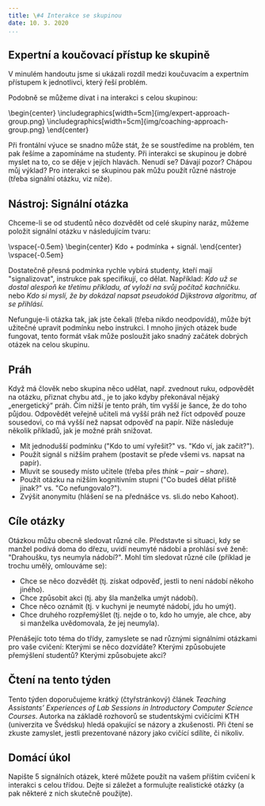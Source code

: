 ```yaml
---
title: \#4 Interakce se skupinou
date: 10. 3. 2020
...
```


## Expertní a koučovací přístup ke skupině

V minulém handoutu jsme si ukázali rozdíl medzi koučuvacím a expertním přístupem k jednotlivci, který řeší problém.
<!--
\begin{center}
\includegraphics[width=5cm]{img/expert-approach.png}
\includegraphics[width=5cm]{img/coaching-approach.png}
\end{center}
-->
Podobně se můžeme dívat i na interakci s celou skupinou:

\begin{center}
\includegraphics[width=5cm]{img/expert-approach-group.png}
\includegraphics[width=5cm]{img/coaching-approach-group.png}
\end{center}

Při frontální výuce se snadno může stát, že se soustředíme na problém, ten pak řešíme a zapomínáme na studenty. Při interakci se skupinou je dobré myslet na to, co se děje v jejích hlavách. Nenudí se? Dávají pozor? Chápou můj výklad? Pro interakci se skupinou pak můžu použít různé nástroje (třeba signální otázku, viz níže).

## Nástroj: Signální otázka

Chceme-li se od studentů něco dozvědět od celé skupiny naráz, můžeme položit signální otázku v následujícím tvaru:

\vspace{-0.5em}
\begin{center}
Kdo + podmínka + signál.
\end{center}
\vspace{-0.5em}

Dostatečně přesná podmínka rychle vybírá studenty, kteří mají "signalizovat", instrukce pak specifikují, co dělat. Například: _Kdo už se dostal alespoň ke třetímu příkladu, ať vyloží na svůj počítač kachničku._ nebo _Kdo si myslí, že by dokázal napsat pseudokód Dijkstrova algoritmu, ať se přihlásí._

Nefunguje-li otázka tak, jak jste čekali (třeba nikdo neodpovídá), může být užitečné upravit podmínku nebo instrukci. I mnoho jiných otázek bude fungovat, tento formát však může posloužit jako snadný začátek dobrých otázek na celou skupinu.

<!-- ? Koncept: ? -->
## Práh

Když má člověk nebo skupina něco udělat, např. zvednout ruku, odpovědět na otázku, přiznat chybu atd., je to jako kdyby překonával nějaký „energetický“ práh. Čím nižší je tento práh, tím vyšší je šance, že do toho půjdou. Odpovědět veřejně učiteli má vyšší práh než říct odpověď pouze sousedovi, co má vyšší než napsat odpověď na papír. Níže následuje několik příkladů, jak je možné práh snižovat.

* Mít jednodušší podmínku ("Kdo to umí vyřešit?" vs. "Kdo ví, jak začít?").
* Použít signál s nižším prahem (postavit se přede všemi vs. napsat na papír).
* Mluvit se sousedy místo učitele (třeba přes _think – pair – share_).
* Použít otázku na nižším kognitivním stupni ("Co budeš dělat příště jinak?" vs. "Co nefungovalo?").
* Zvýšit anonymitu (hlášení se na přednášce vs. sli.do nebo Kahoot).

## Cíle otázky

<!-- TODO: Dat lepsi (informaticky) priklad. -->
Otázkou můžu obecně sledovat různé cíle. Představte si situaci, kdy se manžel podívá doma do dřezu, uvidí neumyté nádobí a prohlásí své ženě: "Drahoušku, tys neumyla nádobí?". Mohl tím sledovat různé cíle (příklad je trochu umělý, omlouváme se):

* Chce se něco dozvědět (tj. získat odpověď, jestli to není nádobí někoho jiného).
* Chce způsobit akci (tj. aby šla manželka umýt nádobí).
* Chce něco oznámit (tj. v kuchyni je neumyté nádobí, jdu ho umýt).
* Chce druhého rozpřemýšlet (tj. nejde o to, kdo ho umyje, ale chce, aby si manželka uvědomovala, že jej neumyla).

Přenášejíc toto téma do třídy, zamyslete se nad různými signálními otázkami pro vaše cvičení: Kterými se něco dozvídáte? Kterými způsobujete přemýšlení studentů? Kterými způsobujete akci?

## Čtení na tento týden

Tento týden doporučujeme krátký (čtyřstránkový) článek _Teaching Assistants’ Experiences of Lab Sessions in Introductory Computer Science Courses_. Autorka na základě rozhovorů se studentskými cvičícími KTH (univerzita ve Švédsku) hledá opakující se názory a zkušenosti. Při čtení se zkuste zamyslet, jestli prezentované názory jako cvičící sdílíte, či nikoliv.

## Domácí úkol

Napište 5 signálních otázek, které můžete použít na vašem příštím cvičení k interakci s celou třídou. Dejte si záležet a formulujte realistické otázky (a pak některé z nich skutečně použijte).
